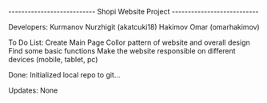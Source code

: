 --------------------------- Shopi Website Project ---------------------------

Developers: 
	Kurmanov Nurzhigit (akatcuki18)
	Hakimov Omar (omarhakimov)

To Do List:
	Create Main Page
	Collor pattern of website and overall design
	Find some basic functions 
	Make the website responsible on different devices (mobile, tablet, pc)

Done:
	Initialized local repo to git...

Updates: 
	None




	
